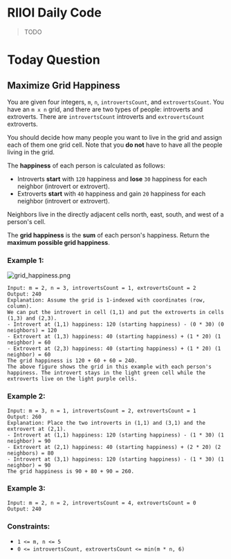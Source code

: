 # RIIOI Daily Code

> TODO

# Today Question

## Maximize Grid Happiness

You are given four integers, `m`, `n`, `introvertsCount`, and `extrovertsCount`. You have an `m x n` grid, and there are two types of people: introverts and extroverts. There are `introvertsCount` introverts and `extrovertsCount` extroverts.

You should decide how many people you want to live in the grid and assign each of them one grid cell. Note that you **do not** have to have all the people living in the grid.

The **happiness** of each person is calculated as follows:

- Introverts **start** with `120` happiness and **lose** `30` happiness for each neighbor (introvert or extrovert).
- Extroverts **start** with `40` happiness and gain `20` happiness for each neighbor (introvert or extrovert).

Neighbors live in the directly adjacent cells north, east, south, and west of a person's cell.

The **grid happiness** is the **sum** of each person's happiness. Return the **maximum possible grid happiness**.

### Example 1:

![grid_happiness.png](https://assets.leetcode.com/uploads/2020/11/05/grid_happiness.png)

```
Input: m = 2, n = 3, introvertsCount = 1, extrovertsCount = 2
Output: 240
Explanation: Assume the grid is 1-indexed with coordinates (row, column).
We can put the introvert in cell (1,1) and put the extroverts in cells (1,3) and (2,3).
- Introvert at (1,1) happiness: 120 (starting happiness) - (0 * 30) (0 neighbors) = 120
- Extrovert at (1,3) happiness: 40 (starting happiness) + (1 * 20) (1 neighbor) = 60
- Extrovert at (2,3) happiness: 40 (starting happiness) + (1 * 20) (1 neighbor) = 60
The grid happiness is 120 + 60 + 60 = 240.
The above figure shows the grid in this example with each person's happiness. The introvert stays in the light green cell while the extroverts live on the light purple cells.
```

### Example 2:

```
Input: m = 3, n = 1, introvertsCount = 2, extrovertsCount = 1
Output: 260
Explanation: Place the two introverts in (1,1) and (3,1) and the extrovert at (2,1).
- Introvert at (1,1) happiness: 120 (starting happiness) - (1 * 30) (1 neighbor) = 90
- Extrovert at (2,1) happiness: 40 (starting happiness) + (2 * 20) (2 neighbors) = 80
- Introvert at (3,1) happiness: 120 (starting happiness) - (1 * 30) (1 neighbor) = 90
The grid happiness is 90 + 80 + 90 = 260.
```

### Example 3:

```
Input: m = 2, n = 2, introvertsCount = 4, extrovertsCount = 0
Output: 240
```

### Constraints:

- `1 <= m, n <= 5`
- `0 <= introvertsCount, extrovertsCount <= min(m * n, 6)`
